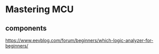 # Mastering MCU

## components

https://www.eevblog.com/forum/beginners/which-logic-analyzer-for-beginners/
